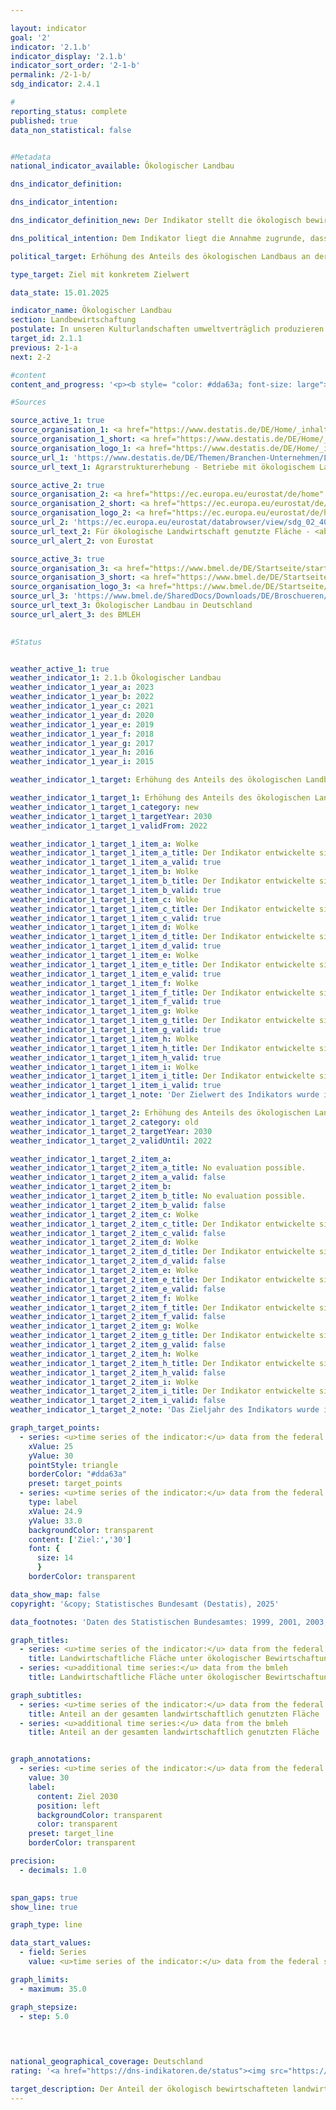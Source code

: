 ```yaml
---

layout: indicator        
goal: '2'        
indicator: '2.1.b'        
indicator_display: '2.1.b'        
indicator_sort_order: '2-1-b'        
permalink: /2-1-b/        
sdg_indicator: 2.4.1        

#
reporting_status: complete        
published: true        
data_non_statistical: false        


#Metadata        
national_indicator_available: Ökologischer Landbau        

dns_indicator_definition:         

dns_indicator_intention:         

dns_indicator_definition_new: Der Indikator stellt die ökologisch bewirtschaftete Fläche landwirtschaftlicher Betriebe, die dem Kontrollverfahren der <abbr title="Europäische Union" tabindex="0">EU</abbr>-Rechtsvorschriften für den ökologischen Landbau unterliegen (Verordnung [EG] <abbr title="Nummer" tabindex="0">Nr.</abbr> 848/2018&nbsp;und Durchführungsvorschriften), als Anteil an der gesamten landwirtschaftlich bewirtschafteten Fläche in Deutschland (in %) dar. Hierbei sind sowohl die voll auf ökologische Bewirtschaftung umgestellten als auch die noch in der Umstellung befindlichen Flächen einbezogen.        

dns_political_intention: Dem Indikator liegt die Annahme zugrunde, dass durch ökologischen Landbau die natürlichen Ressourcen in besonderem Maße erhalten und geschont werden. Er hat vielfältige positive Auswirkungen auf Natur, Klima und Umwelt und dient der Erzeugung qualitativ hochwertiger Lebensmittel.        

political_target: Erhöhung des Anteils des ökologischen Landbaus an der landwirtschaftlich genutzten Fläche auf 30&nbsp;% bis 2030        

type_target: Ziel mit konkretem Zielwert        

data_state: 15.01.2025        

indicator_name: Ökologischer Landbau        
section: Landbewirtschaftung        
postulate: In unseren Kulturlandschaften umweltverträglich produzieren        
target_id: 2.1.1        
previous: 2-1-a        
next: 2-2        

#content         
content_and_progress: '<p><b style= "color: #dda63a; font-size: large">2.1.b Ökologischer Landbau</b><br><br>Daten zur ökologischen Bewirtschaftung stellen sowohl die Bundesanstalt für Landwirtschaft und Ernährung (<abbr title="Bundesanstalt für Landwirtschaft und Ernährung" tabindex="0">BLE</abbr>) im Auftrag des Bundesministeriums für Landwirtschaft, Ernährung und Heimat (<abbr title="Bundesministerium für Landwirtschaft, Ernährung und Heimat" tabindex="0">BMLEH</abbr>) als auch das Statistische Bundesamt bereit. Zur Ermittlung der ökologisch bewirtschafteten Fläche nutzt das Statistische Bundesamt verschiedene Erhebungen. In Jahren mit einer Strukturerhebung (Landwirtschaftszählung, Agrarstrukturerhebung) werden die Angaben zu den ökologischen Flächen primärstatistisch erfasst. In den Zwischenjahren kommt ein Schätzverfahren zum Einsatz. Künftig sollen die Daten zur ökologisch bewirtschafteten Fläche im Rahmen der Erhebung zur Bodennutzung landwirtschaftlicher Betriebe&nbsp;–&nbsp;dem Nachfolgeinstrument der Bodennutzungshaupterhebung&nbsp;–&nbsp;sekundärstatistisch erhoben werden.<br><br>Die Bezugsgröße für die Berechnung des Anteils ökologisch bewirtschafteter Flächen ist die landwirtschaftlich genutzte Fläche, die jährlich vom Statistischen Bundesamt erfasst wird. Sie umfasst alle landwirtschaftlich oder gartenbaulich genutzten Flächen. Gebäude- und Hofflächen der landwirtschaftlichen Betriebe sind in dieser Bezugsgröße nicht enthalten. Die Daten der <abbr title="Bundesanstalt für Landwirtschaft und Ernährung" tabindex="0">BLE</abbr> enthalten Angaben zur ökologisch bewirtschafteten Fläche, die von den Öko-Kontrollbehörden der Länder jährlich gemeldet werden. Stichtag ist jeweils der 31.12. Alle Meldungen eines laufenden Jahres werden bis zu diesem Stichtag kumuliert. In den Daten der <abbr title="Bundesanstalt für Landwirtschaft und Ernährung" tabindex="0">BLE</abbr> zeigen sich tendenziell etwas höhere Werte. Dies liegt unter anderem daran, dass Flächen ohne Abschneidegrenze auf die gesamten Flächen mit Abschneidegrenze bezogen werden und unterschiedliche Berichtszeiträume zugrunde liegen. Das bedeutet, dass im Zähler auch sehr kleine Flächen berücksichtigt werden, während im Nenner nur Flächen ab einer bestimmten Mindestgröße einfließen.<br><br>Nach den Daten des Statistischen Bundesamtes stieg der Anteil der ökologisch bewirtschafteten Fläche an der landwirtschaftlichen Nutzfläche zwischen 1999&nbsp;und 2023&nbsp;von 2,9&nbsp;% auf 11,2&nbsp;%. Im Jahr 2023&nbsp;entspricht dies einer Fläche von 1,85&nbsp;Millionen Hektar. Die Daten der <abbr title="Bundesanstalt für Landwirtschaft und Ernährung" tabindex="0">BLE</abbr> weisen einen etwas höheren Anteil der Ökolandbaufläche an der landwirtschaftlichen Nutzfläche aus. Für 2023&nbsp;lag dieser bei 11,4&nbsp;% beziehungsweise 1,89&nbsp;Millionen Hektar. Basierend auf den Zahlen des Statistischen Bundesamtes würde der Anteil der ökologisch bewirtschafteten Fläche bei Fortschreibung des Trends der vergangenen sechs Berichtsjahre im Jahr 2030&nbsp;bei 16,7&nbsp;% liegen. Das politisch festgelegte Ziel, bis dahin 30&nbsp;% der landwirtschaftlichen Nutzfläche ökologisch zu bewirtschaften, würde damit ebenso verfehlt wie das frühere Ziel der Bundesregierung von 20&nbsp;%.<br><br>Die Ökolandbaufläche in Deutschland wurde im Jahr 2023&nbsp;wie folgt genutzt: 51,5&nbsp;% entfielen auf Dauergrünland, 47,0&nbsp;% auf Ackerland und 1,5&nbsp;% auf sonstige Flächen. Demgegenüber lag der Schwerpunkt in der Landwirtschaft insgesamt bei den Ackerflächen mit einem Anteil von 70,4&nbsp;%. Der Anteil des Dauergrünlands betrug 28,4&nbsp;%, während sonstige Flächen 1,2&nbsp;% der gesamten landwirtschaftlich genutzten Fläche ausmachten. Nach Ergebnissen der Agrarstrukturerhebung 2023&nbsp;ist der Anteil der ökologisch bewirtschafteten Fläche an der landwirtschaftlichen Nutzfläche unter allen Flächenländern im Saarland mit 19,4&nbsp;% am höchsten, gefolgt von Brandenburg mit 17,6&nbsp;% und Hessen mit 15,4&nbsp;%. Die Umstellung auf Ökolandbau wird von den einzelnen Bundesländern in unterschiedlichem Umfang gefördert.<br><br>In den Staaten der <abbr title="Europäische Union mit 27&nbsp;Mitgliedstaaten (ohne das Vereinigte Königreich)" tabindex="0">EU-27</abbr>&nbsp;wurde nach Angaben des statistischen Amts der Europäischen Union (<abbr title="Statistical Office of the European Union (Statistisches Amt der Europäischen Union)" tabindex="0">Eurostat</abbr>) im Jahr 2020&nbsp;eine Fläche von insgesamt 14,7&nbsp;Millionen Hektar ökologisch bewirtschaftet. Dies entsprach einem Anteil von 9,1&nbsp;% an der gesamten landwirtschaftlich genutzten Fläche. Die höchsten Anteile der Ökolandbaufläche innerhalb der <abbr title="Europäische Union" tabindex="0">EU</abbr>-Länder wurden im Jahr 2022&nbsp;für Estland mit 23,4&nbsp;% verzeichnet, gefolgt von Schweden mit 19,9&nbsp;%, Portugal mit 19,3&nbsp;%, Italien mit 18,1&nbsp;%, Griechenland mit 17,2&nbsp;% und der Tschechischen Republik mit 16,0&nbsp;%.</p>'                

#Sources        

source_active_1: true
source_organisation_1: <a href="https://www.destatis.de/DE/Home/_inhalt.html" target="_blank">Statistisches Bundesamt</a>
source_organisation_1_short: <a href="https://www.destatis.de/DE/Home/_inhalt.html" target="_blank">Statistisches Bundesamt</a>
source_organisation_logo_1: <a href="https://www.destatis.de/DE/Home/_inhalt.html" target="_blank"><img src="https://dns-indikatoren.de/public/OrgImgDe/destatis.png" alt="Statistisches Bundesamt" title=" Klicken Sie hier um zur Homepage der Organisation Statistisches Bundesamt zu gelangen." style="height:60px; width:148px; border:transparent"/></a>
source_url_1: 'https://www.destatis.de/DE/Themen/Branchen-Unternehmen/Landwirtschaft-Forstwirtschaft-Fischerei/Landwirtschaftliche-Betriebe/Tabellen/oekologischer-landbau-bundeslaender.html'
source_url_text_1: Agrarstrukturerhebung - Betriebe mit ökologischem Landbau

source_active_2: true
source_organisation_2: <a href="https://ec.europa.eu/eurostat/de/home" target="_blank" onclick="return confirm_alert('von Eurostat', 'De')">Statistisches Amt der Europäischen Union</a>
source_organisation_2_short: <a href="https://ec.europa.eu/eurostat/de/home" target="_blank" onclick="return confirm_alert('von Eurostat', 'De')">Statistisches Amt der Europäischen Union</a>
source_organisation_logo_2: <a href="https://ec.europa.eu/eurostat/de/home" target="_blank" onclick="return confirm_alert('von Eurostat', 'De')"><img src="https://dns-indikatoren.de/public/OrgImgDe/eurostat.png" alt="Statistisches Amt der Europäischen Union" title=" Klicken Sie hier um zur Homepage der Organisation Statistisches Amt der Europäischen Union zu gelangen." style="height:60px; width:148px; border:transparent"/></a>
source_url_2: 'https://ec.europa.eu/eurostat/databrowser/view/sdg_02_40/default/table?lang=de'
source_url_text_2: Für ökologische Landwirtschaft genutzte Fläche - <abbr title="Statistical Office of the European Union (Statistisches Amt der Europäischen Union)" tabindex="0">Eurostat</abbr>-Tabelle [org_cropar]
source_url_alert_2: von Eurostat

source_active_3: true
source_organisation_3: <a href="https://www.bmel.de/DE/Startseite/startseite_node.html" target="_blank" onclick="return confirm_alert('des BMLEH', 'De')">Bundesministerium für Landwirtschaft, Ernährung und Heimat</a>
source_organisation_3_short: <a href="https://www.bmel.de/DE/Startseite/startseite_node.html" target="_blank" onclick="return confirm_alert('des BMLEH', 'De')">Bundesministerium für Landwirtschaft, Ernährung und Heimat</a>
source_organisation_logo_3: <a href="https://www.bmel.de/DE/Startseite/startseite_node.html" target="_blank" onclick="return confirm_alert('des BMLEH', 'De')"><img src="https://dns-indikatoren.de/public/OrgImgDe/bmleh.png" alt="Bundesministerium für Landwirtschaft, Ernährung und Heimat" title=" Klicken Sie hier um zur Homepage der Organisation Bundesministerium für Landwirtschaft, Ernährung und Heimat zu gelangen." style="height:60px; width:148px; border:transparent"/></a>
source_url_3: 'https://www.bmel.de/SharedDocs/Downloads/DE/Broschueren/OekolandbauDeutschland.pdf?__blob=publicationFile&v=14'
source_url_text_3: Ökologischer Landbau in Deutschland
source_url_alert_3: des BMLEH
        

#Status        


weather_active_1: true
weather_indicator_1: 2.1.b Ökologischer Landbau
weather_indicator_1_year_a: 2023
weather_indicator_1_year_b: 2022
weather_indicator_1_year_c: 2021
weather_indicator_1_year_d: 2020
weather_indicator_1_year_e: 2019
weather_indicator_1_year_f: 2018
weather_indicator_1_year_g: 2017
weather_indicator_1_year_h: 2016
weather_indicator_1_year_i: 2015

weather_indicator_1_target: Erhöhung des Anteils des ökologischen Landbaus an der landwirtschaftlich genutzten Fläche auf 30&nbsp;Prozent bis 2030

weather_indicator_1_target_1: Erhöhung des Anteils des ökologischen Landbaus an der landwirtschaftlich genutzten Fläche auf <b>30&nbsp;%</b> bis 2030
weather_indicator_1_target_1_category: new
weather_indicator_1_target_1_targetYear: 2030
weather_indicator_1_target_1_validFrom: 2022

weather_indicator_1_target_1_item_a: Wolke
weather_indicator_1_target_1_item_a_title: Der Indikator entwickelte sich in 2023 zwar in die gewünschte Richtung auf das Ziel zu, bei Fortsetzung der Entwicklung wäre das Ziel im Zieljahr aber um mehr als 20 % der Differenz zwischen Zielwert und dem Wert aus 2023 verfehlt worden.
weather_indicator_1_target_1_item_a_valid: true
weather_indicator_1_target_1_item_b: Wolke
weather_indicator_1_target_1_item_b_title: Der Indikator entwickelte sich in 2022 zwar in die gewünschte Richtung auf das Ziel zu, bei Fortsetzung der Entwicklung wäre das Ziel im Zieljahr aber um mehr als 20 % der Differenz zwischen Zielwert und dem Wert aus 2022 verfehlt worden.
weather_indicator_1_target_1_item_b_valid: true
weather_indicator_1_target_1_item_c: Wolke
weather_indicator_1_target_1_item_c_title: Der Indikator entwickelte sich in 2021 zwar in die gewünschte Richtung auf das Ziel zu, bei Fortsetzung der Entwicklung wäre das Ziel im Zieljahr aber um mehr als 20 % der Differenz zwischen Zielwert und dem Wert aus 2021 verfehlt worden.
weather_indicator_1_target_1_item_c_valid: true
weather_indicator_1_target_1_item_d: Wolke
weather_indicator_1_target_1_item_d_title: Der Indikator entwickelte sich in 2020 zwar in die gewünschte Richtung auf das Ziel zu, bei Fortsetzung der Entwicklung wäre das Ziel im Zieljahr aber um mehr als 20 % der Differenz zwischen Zielwert und dem Wert aus 2020 verfehlt worden.
weather_indicator_1_target_1_item_d_valid: true
weather_indicator_1_target_1_item_e: Wolke
weather_indicator_1_target_1_item_e_title: Der Indikator entwickelte sich in 2019 zwar in die gewünschte Richtung auf das Ziel zu, bei Fortsetzung der Entwicklung wäre das Ziel im Zieljahr aber um mehr als 20 % der Differenz zwischen Zielwert und dem Wert aus 2019 verfehlt worden.
weather_indicator_1_target_1_item_e_valid: true
weather_indicator_1_target_1_item_f: Wolke
weather_indicator_1_target_1_item_f_title: Der Indikator entwickelte sich in 2018 zwar in die gewünschte Richtung auf das Ziel zu, bei Fortsetzung der Entwicklung wäre das Ziel im Zieljahr aber um mehr als 20 % der Differenz zwischen Zielwert und dem Wert aus 2018 verfehlt worden.
weather_indicator_1_target_1_item_f_valid: true
weather_indicator_1_target_1_item_g: Wolke
weather_indicator_1_target_1_item_g_title: Der Indikator entwickelte sich in 2017 zwar in die gewünschte Richtung auf das Ziel zu, bei Fortsetzung der Entwicklung wäre das Ziel im Zieljahr aber um mehr als 20 % der Differenz zwischen Zielwert und dem Wert aus 2017 verfehlt worden.
weather_indicator_1_target_1_item_g_valid: true
weather_indicator_1_target_1_item_h: Wolke
weather_indicator_1_target_1_item_h_title: Der Indikator entwickelte sich in 2016 zwar in die gewünschte Richtung auf das Ziel zu, bei Fortsetzung der Entwicklung wäre das Ziel im Zieljahr aber um mehr als 20 % der Differenz zwischen Zielwert und dem Wert aus 2016 verfehlt worden.
weather_indicator_1_target_1_item_h_valid: true
weather_indicator_1_target_1_item_i: Wolke
weather_indicator_1_target_1_item_i_title: Der Indikator entwickelte sich in 2015 zwar in die gewünschte Richtung auf das Ziel zu, bei Fortsetzung der Entwicklung wäre das Ziel im Zieljahr aber um mehr als 20 % der Differenz zwischen Zielwert und dem Wert aus 2015 verfehlt worden.
weather_indicator_1_target_1_item_i_valid: true
weather_indicator_1_target_1_note: 'Der Zielwert des Indikators wurde im <a href="https://www.bundesregierung.de/resource/blob/992814/2146150/1cc38031193bf28e03327ba17eb6666b/2022-11-30-dns-grundsatzbeschluss-data.pdf?download=1">Grundsatzbeschluss 2022&nbsp;zur Deutschen Nachhaltigkeitsstrategie</a> an die Vereinbarungen im Koalitionsvertrag angepasst. Seit Inkrafttreten dieses Beschlusses gilt für den Indikator das geänderte Ziel (30&nbsp;% bis 2030).'

weather_indicator_1_target_2: Erhöhung des Anteils des ökologischen Landbaus an der landwirtschaftlich genutzten Fläche auf <b>20&nbsp;%</b> bis 2030
weather_indicator_1_target_2_category: old
weather_indicator_1_target_2_targetYear: 2030
weather_indicator_1_target_2_validUntil: 2022

weather_indicator_1_target_2_item_a: 
weather_indicator_1_target_2_item_a_title: No evaluation possible.
weather_indicator_1_target_2_item_a_valid: false
weather_indicator_1_target_2_item_b: 
weather_indicator_1_target_2_item_b_title: No evaluation possible.
weather_indicator_1_target_2_item_b_valid: false
weather_indicator_1_target_2_item_c: Wolke
weather_indicator_1_target_2_item_c_title: Der Indikator entwickelte sich in 2021 zwar in die gewünschte Richtung auf das Ziel zu, bei Fortsetzung der Entwicklung wäre das Ziel im Zieljahr aber um mehr als 20 % der Differenz zwischen Zielwert und dem Wert aus 2021 verfehlt worden.
weather_indicator_1_target_2_item_c_valid: false
weather_indicator_1_target_2_item_d: Wolke
weather_indicator_1_target_2_item_d_title: Der Indikator entwickelte sich in 2020 zwar in die gewünschte Richtung auf das Ziel zu, bei Fortsetzung der Entwicklung wäre das Ziel im Zieljahr aber um mehr als 20 % der Differenz zwischen Zielwert und dem Wert aus 2020 verfehlt worden.
weather_indicator_1_target_2_item_d_valid: false
weather_indicator_1_target_2_item_e: Wolke
weather_indicator_1_target_2_item_e_title: Der Indikator entwickelte sich in 2019 zwar in die gewünschte Richtung auf das Ziel zu, bei Fortsetzung der Entwicklung wäre das Ziel im Zieljahr aber um mehr als 20 % der Differenz zwischen Zielwert und dem Wert aus 2019 verfehlt worden.
weather_indicator_1_target_2_item_e_valid: false
weather_indicator_1_target_2_item_f: Wolke
weather_indicator_1_target_2_item_f_title: Der Indikator entwickelte sich in 2018 zwar in die gewünschte Richtung auf das Ziel zu, bei Fortsetzung der Entwicklung wäre das Ziel im Zieljahr aber um mehr als 20 % der Differenz zwischen Zielwert und dem Wert aus 2018 verfehlt worden.
weather_indicator_1_target_2_item_f_valid: false
weather_indicator_1_target_2_item_g: Wolke
weather_indicator_1_target_2_item_g_title: Der Indikator entwickelte sich in 2017 zwar in die gewünschte Richtung auf das Ziel zu, bei Fortsetzung der Entwicklung wäre das Ziel im Zieljahr aber um mehr als 20 % der Differenz zwischen Zielwert und dem Wert aus 2017 verfehlt worden.
weather_indicator_1_target_2_item_g_valid: false
weather_indicator_1_target_2_item_h: Wolke
weather_indicator_1_target_2_item_h_title: Der Indikator entwickelte sich in 2016 zwar in die gewünschte Richtung auf das Ziel zu, bei Fortsetzung der Entwicklung wäre das Ziel im Zieljahr aber um mehr als 20 % der Differenz zwischen Zielwert und dem Wert aus 2016 verfehlt worden.
weather_indicator_1_target_2_item_h_valid: false
weather_indicator_1_target_2_item_i: Wolke
weather_indicator_1_target_2_item_i_title: Der Indikator entwickelte sich in 2015 zwar in die gewünschte Richtung auf das Ziel zu, bei Fortsetzung der Entwicklung wäre das Ziel im Zieljahr aber um mehr als 20 % der Differenz zwischen Zielwert und dem Wert aus 2015 verfehlt worden.
weather_indicator_1_target_2_item_i_valid: false
weather_indicator_1_target_2_note: 'Das Zieljahr des Indikators wurde im Rahmen der <a href="https://www.bundesregierung.de/resource/blob/975274/1546450/c32ed8ebe3b82eb22e3daa78b01bcf31/2018-11-07-aktualisierung-dns-2018-data.pdf?download=1">Aktualisierung der Deutschen Nachhaltigkeitsstrategie 2018</a> festgelegt. Seit Inkrafttreten dieses Beschlusses galt für den Indikator das geänderte Ziel (20&nbsp;% bis 2030). Im Rahmen des Grundsatzbeschlusses 2022&nbsp;zur Deutschen Nachhaltigkeitsstrategie wurde es erneut angepasst.'        

graph_target_points:
  - series: <u>time series of the indicator:</u> data from the federal statistical office
    xValue: 25
    yValue: 30
    pointStyle: triangle
    borderColor: "#dda63a"
    preset: target_points
  - series: <u>time series of the indicator:</u> data from the federal statistical office
    type: label
    xValue: 24.9
    yValue: 33.0
    backgroundColor: transparent
    content: ['Ziel:','30']
    font: {
      size: 14
      }
    borderColor: transparent        

data_show_map: false        
copyright: '&copy; Statistisches Bundesamt (Destatis), 2025'        

data_footnotes: 'Daten des Statistischen Bundesamtes: 1999, 2001, 2003, 2005, 2007, 2010, 2013, 2016, 2020&nbsp;und 2023&nbsp;erhobene Daten (Agrarstrukturerhebung).<br>• Zwischenjahre sowie 2021&nbsp;und 2022&nbsp;geschätzte Daten.'        

graph_titles: 
  - series: <u>time series of the indicator:</u> data from the federal statistical office
    title: Landwirtschaftliche Fläche unter ökologischer Bewirtschaftung
  - series: <u>additional time series:</u> data from the bmleh
    title: Landwirtschaftliche Fläche unter ökologischer Bewirtschaftung        

graph_subtitles: 
  - series: <u>time series of the indicator:</u> data from the federal statistical office
    title: Anteil an der gesamten landwirtschaftlich genutzten Fläche
  - series: <u>additional time series:</u> data from the bmleh
    title: Anteil an der gesamten landwirtschaftlich genutzten Fläche        


graph_annotations:
  - series: <u>time series of the indicator:</u> data from the federal statistical office
    value: 30
    label:
      content: Ziel 2030
      position: left
      backgroundColor: transparent
      color: transparent
    preset: target_line
    borderColor: transparent        

precision: 
  - decimals: 1.0
            

span_gaps: true        
show_line: true        

graph_type: line                

data_start_values: 
  - field: Series
    value: <u>time series of the indicator:</u> data from the federal statistical office        

graph_limits: 
  - maximum: 35.0        

graph_stepsize: 
  - step: 5.0
            

                        

national_geographical_coverage: Deutschland                
rating: '<a href="https://dns-indikatoren.de/status"><img src="https://sdg-indikatoren.de/public/Wettersymbole/Wolke.png" title="Der Indikator entwickelte sich in 2023 zwar in die gewünschte Richtung auf das Ziel zu, bei Fortsetzung der Entwicklung wäre das Ziel im Zieljahr aber um mehr als 20 % der Differenz zwischen Zielwert und dem Wert aus 2023 verfehlt worden." alt="Wettersymbol Wolke"/></a>'        

target_description: Der Anteil der ökologisch bewirtschafteten landwirtschaftlichen Fläche soll bis 2030&nbsp;auf mindestens 30&nbsp;% erhöht werden.<br><br>• Ausgehend von der Zielformulierung zeigt der Indikator 2.1.b eine kontinuierliche Entwicklung in die gewünschte Richtung. Bei Fortsetzung dieser Entwicklung würde das politisch festgelegte Ziel jedoch deutlich verfehlt werden. Der Indikator 2.1.b wird daher für das Jahr 2023&nbsp;mit <b>Wolke</b> bewertet.        
---
```


